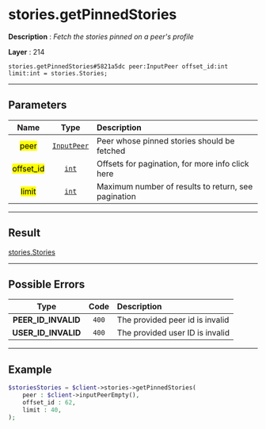 # stories.getPinnedStories

**Description** : *Fetch the stories pinned on a peer&#039;s profile*

**Layer** : 214

```tl
stories.getPinnedStories#5821a5dc peer:InputPeer offset_id:int limit:int = stories.Stories;
```

---

## Parameters

| Name | Type | Description |
| :---: | :---: | :--- |
| <mark>peer</mark> | [`InputPeer`](type/InputPeer) | Peer whose pinned stories should be fetched |
| <mark>offset_id</mark> | [`int`](type/int) | Offsets for pagination, for more info click here |
| <mark>limit</mark> | [`int`](type/int) | Maximum number of results to return, see pagination |

---

## Result

[stories.Stories](type/stories.Stories)

---

## Possible Errors

| Type | Code | Description |
| :---: | :---: | :--- |
| **PEER_ID_INVALID** | `400` | The provided peer id is invalid |
| **USER_ID_INVALID** | `400` | The provided user ID is invalid |

---

## Example

```php
$storiesStories = $client->stories->getPinnedStories(
	peer : $client->inputPeerEmpty(),
	offset_id : 62,
	limit : 40,
);
```